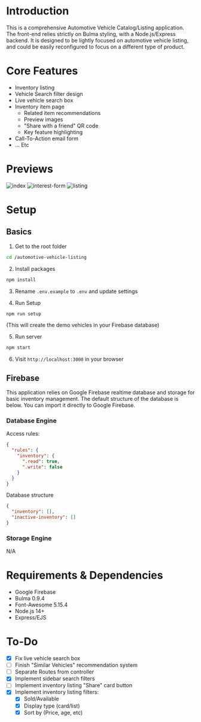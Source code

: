# Introduction

This is a comprehensive Automotive Vehicle Catalog/Listing application. The front-end relies strictly on Bulma styling, with a Node.js/Express backend. It is designed to be lightly focused on automotive vehicle listing, and could be easily reconfigured to focus on a different type of product.

# Core Features

- Inventory listing
- Vehicle Search filter design
- Live vehicle search box
- Inventory item page
  - Related item recommendations
  - Preview images
  - "Share with a friend" QR code
  - Key feature highlighting
- Call-To-Action email form
- ... Etc

# Previews

![index](https://user-images.githubusercontent.com/38357871/229307852-7721f46d-d510-47f9-b2dc-8d90bb8f4e3e.png)
![interest-form](https://user-images.githubusercontent.com/38357871/229307858-86845c48-f5b9-478c-b9ba-e95d97422fe7.png)
![listing](https://user-images.githubusercontent.com/38357871/229307864-dd59726b-639d-4b44-8e43-74965ce1da13.png)

# Setup

## Basics

1. Get to the root folder

```bash
cd /automotive-vehicle-listing
```

2. Install packages

```bash
npm install
```

3. Rename `.env.example` to `.env` and update settings

4. Run Setup

```bash
npm run setup
```

(This will create the demo vehicles in your Firebase database)

5. Run server

```bash
npm start
```

6. Visit `http://localhost:3000` in your browser

## Firebase

This application relies on Google Firebase realtime database and storage for basic inventory management. The default structure of the database is below. You can import it directly to Google Firebase.

### Database Engine

Access rules:

```JSON
{
  "rules": {
    "inventory": {
      ".read": true,
      ".write": false
    }
  }
}
```

Database structure

```JSON
{
  "inventory": [],
  "inactive-inventory": []
}
```

### Storage Engine

N/A

# Requirements & Dependencies

- Google Firebase
- Bulma 0.9.4
- Font-Awesome 5.15.4
- Node.js 14+
- Express/EJS

# To-Do

- [X] Fix live vehicle search box
- [ ] Finish "Similar Vehicles" recommendation system
- [ ] Separate Routes from controller
- [X] Implement sidebar search filters
- [ ] Implement inventory listing "Share" card button
- [X] Implement inventory listing filters:
  - [X] Sold/Available
  - [X] Display type (card/list)
  - [X] Sort by (Price, age, etc)
